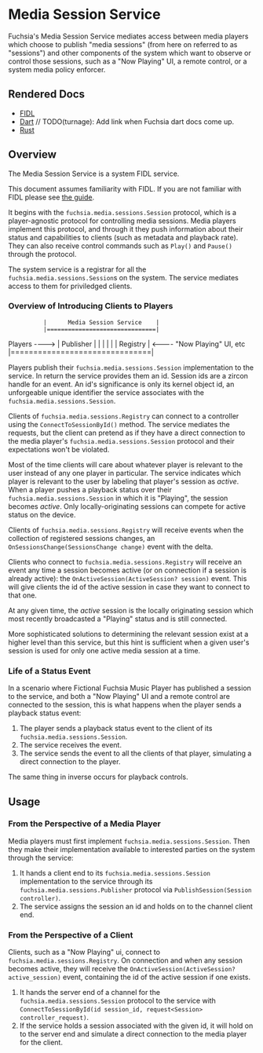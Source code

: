 # Media Session Service

Fuchsia's Media Session Service mediates access between media players which
choose to publish "media sessions" (from here on referred to as "sessions")
and other components of the system which want to observe or control those
sessions, such as a "Now Playing" UI, a remote control, or a system media
policy enforcer.

## Rendered Docs

* [FIDL](./service.fidl)
* [Dart]() // TODO(turnage): Add link when Fuchsia dart docs come up.
* [Rust](https://fuchsia-docs.firebaseapp.com/rust/fidl_fuchsia_media_sessions/index.html)

## Overview

The Media Session Service is a system FIDL service.

This document assumes familiarity with FIDL. If you are not familiar with
FIDL please see [the guide](docs/development/languages/fidl/README.md).

It begins with the `fuchsia.media.sessions.Session` protocol, which is a
player-agnostic protocol for controlling media sessions. Media players
implement this protocol, and through it they push information about their
status and capabilities to clients (such as metadata and playback rate).
They can also receive control commands such as `Play()` and `Pause()`
through the protocol.

The system service is a registrar for all the
`fuchsia.media.sessions.Session`s on the system. The service mediates
access to them for priviledged clients.

### Overview of Introducing Clients to Players

              |      Media Session Service    |
              |===============================|
Players ----> | Publisher                     |
              |                               |
              |                               |
              |                      Registry | <---- "Now Playing" UI, etc
              |===============================|

Players publish their `fuchsia.media.sessions.Session` implementation to
the service. In return the service provides them an id. Session ids are a
zircon handle for an event. An id's significance is only its kernel object
id, an unforgeable unique identifier the service associates with the
`fuchsia.media.sessions.Session`.

Clients of `fuchsia.media.sessions.Registry` can connect to a controller
using the `ConnectToSessionById()` method. The service mediates the
requests, but the client can pretend as if they have a direct connection to
the media player's `fuchsia.media.sessions.Session` protocol and their
expectations won't be violated.

Most of the time clients will care about whatever player is relevant to the
user instead of any one player in particular. The service indicates which
player is relevant to the user by labeling that player's session as
*active*. When a player pushes a playback status over their
`fuchsia.media.sessions.Session` in which it is "Playing", the session
becomes *active*. Only locally-originating sessions can compete for active
status on the device.

Clients of `fuchsia.media.sessions.Registry` will receive events when the
collection of registered sessions changes, an
`OnSessionsChange(SessionsChange change)` event with the delta.

Clients who connect to `fuchsia.media.sessions.Registry` will receive an
event any time a session becomes active (or on connection if a session is
already active): the `OnActiveSession(ActiveSession? session)` event. This
will give clients the id of the active session in case they want to connect
to that one.

At any given time, the *active* session is the locally originating session
which most recently broadcasted a "Playing" status and is still connected.

More sophisticated solutions to determining the relevant session exist at a
higher level than this service, but this hint is sufficient when a given
user's session is used for only one active media session at a time.

###  Life of a Status Event

In a scenario where Fictional Fuchsia Music Player has published a session
to the service, and both a "Now Playing" UI and a remote control are
connected to the session, this is what happens when the player sends a
playback status event:

1. The player sends a playback status event to the client of its
   `fuchsia.media.sessions.Session`.
2. The service receives the event.
3. The service sends the event to all the clients of that player, simulating a
   direct connection to the player.

The same thing in inverse occurs for playback controls.

## Usage

### From the Perspective of a Media Player

Media players must first implement `fuchsia.media.sessions.Session`. Then
they make their implementation available to interested parties on the
system through the service:

1. It hands a client end to its `fuchsia.media.sessions.Session`
   implementation to the service through its
   `fuchsia.media.sessions.Publisher` protocol via
   `PublishSession(Session controller)`.
2. The service assigns the session an id and holds on to the channel client
   end.

### From the Perspective of a Client

Clients, such as a "Now Playing" ui, connect to
`fuchsia.media.sessions.Registry`.  On connection and when any session
becomes active, they will receive the `OnActiveSession(ActiveSession?
active_session)` event, containing the id of the active session if one
exists.

1. It hands the server end of a channel for the
   `fuchsia.media.sessions.Session` protocol to the service with
   `ConnectToSessionById(id session_id, request<Session> controller_request)`.
2. If the service holds a session associated with the given id, it will
   hold on to the server end and simulate a direct connection to the media
   player for the client.
